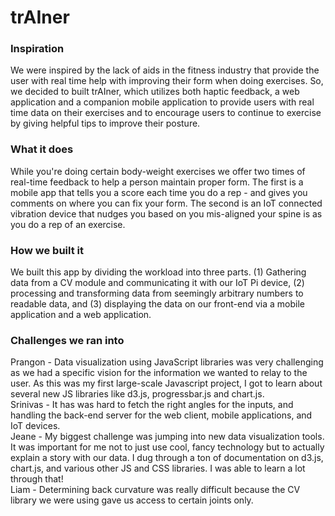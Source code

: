 # trAIner 

### Inspiration
We were inspired by the lack of aids in the fitness industry that provide the user with real time help with improving their form when doing exercises. So, we decided to built trAIner, which utilizes both haptic feedback, a web application and a companion mobile application to provide users with real time data on their exercises and to encourage users to continue to exercise by giving helpful tips to improve their posture.

### What it does
While you're doing certain body-weight exercises we offer two times of real-time feedback to help a person maintain proper form. The first is a mobile app that tells you a score each time you do a rep - and gives you comments on where you can fix your form. The second is an IoT connected vibration device that nudges you based on you mis-aligned your spine is as you do a rep of an exercise.

### How we built it
We built this app by dividing the workload into three parts. (1) Gathering data from a CV module and communicating it with our IoT Pi device, (2) processing and transforming data from seemingly arbitrary numbers to readable data, and (3) displaying the data on our front-end via a mobile application and a web application.

### Challenges we ran into
Prangon - Data visualization using JavaScript libraries was very challenging as we had a specific vision for the information we wanted to relay to the user. As this was my first large-scale Javascript project, I got to learn about several new JS libraries like d3.js, progressbar.js and chart.js. <br />
Srinivas - It has was hard to fetch the right angles for the inputs, and handling the back-end server for the web client, mobile applications, and IoT devices. <br/> 
Jeane - My biggest challenge was jumping into new data visualization tools. It was important for me not to just use cool, fancy technology but to actually explain a story with our data. I dug through a ton of documentation on d3.js, chart.js, and various other JS and CSS libraries. I was able to learn a lot through that! <br />
Liam - Determining back curvature was really difficult because the CV library we were using gave us access to certain joints only. <br />
